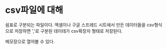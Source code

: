 # csv파일에 대해

쉼표로 구분되는 파일이다.
엑셀이나 구글 스프레드 시트에서 만든 데이터들을 csv형식으로 저장하면 ','로 구분된 데이테가 csv확장자 형태로 저장된다.

메모장으로 열어볼 수 있다.